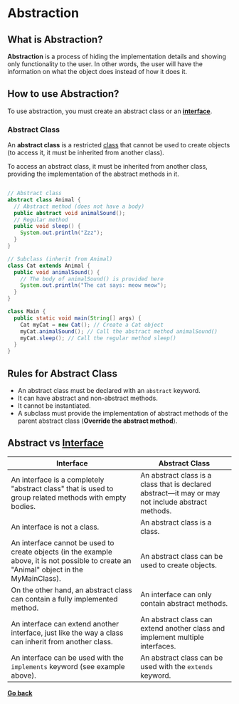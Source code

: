 # Abstraction

## What is Abstraction?

**Abstraction** is a process of hiding the implementation details and showing only functionality to the user. In other words, the user will have the information on what the object does instead of how it does it.

## How to use Abstraction?

To use abstraction, you must create an abstract class or an [**interface**](Interface.md).

### Abstract Class

An **abstract class** is a restricted [class](Class.md#class) that cannot be used to create objects (to access it, it must be inherited from another class).

To access an abstract class, it must be inherited from another class, providing the implementation of the abstract methods in it.

```java

// Abstract class
abstract class Animal {
  // Abstract method (does not have a body)
  public abstract void animalSound();
  // Regular method
  public void sleep() {
    System.out.println("Zzz");
  }
}

// Subclass (inherit from Animal)
class Cat extends Animal {
  public void animalSound() {
    // The body of animalSound() is provided here
    System.out.println("The cat says: meow meow");
  }
}

class Main {
  public static void main(String[] args) {
    Cat myCat = new Cat(); // Create a Cat object
    myCat.animalSound(); // Call the abstract method animalSound()
    myCat.sleep(); // Call the regular method sleep()
  }
}

```

## Rules for Abstract Class

* An abstract class must be declared with an `abstract` keyword.
* It can have abstract and non-abstract methods.
* It cannot be instantiated.
* A subclass must provide the implementation of abstract methods of the parent abstract class (**Override the abstract method**).

## Abstract vs [Interface](Interface.md#interface)

| Interface | Abstract Class |
| --- | --- |
| An interface is a completely "abstract class" that is used to group related methods with empty bodies. | An abstract class is a class that is declared abstract—it may or may not include abstract methods. |
| An interface is not a class. | An abstract class is a class. |
| An interface cannot be used to create objects (in the example above, it is not possible to create an "Animal" object in the MyMainClass). | An abstract class can be used to create objects. |
| On the other hand, an abstract class can contain a fully implemented method. | An interface can only contain abstract methods. |
| An interface can extend another interface, just like the way a class can inherit from another class. | An abstract class can extend another class and implement multiple interfaces. |
| An interface can be used with the `implements` keyword (see example above). | An abstract class can be used with the `extends` keyword. |

[**Go back**](README.md#oop)